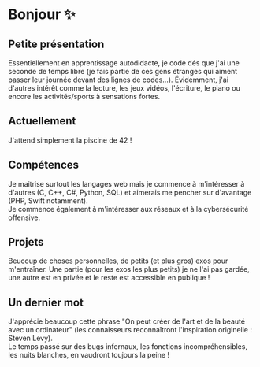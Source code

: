 # Bonjour ✨

## Petite présentation
Essentiellement en apprentissage autodidacte, je code dés que j'ai une seconde de temps libre (je fais partie de ces gens étranges qui aiment passer leur journée devant des lignes de codes...).
Évidemment, j'ai d'autres intérêt comme la lecture, les jeux vidéos, l'écriture, le piano ou encore les activités/sports à sensations fortes.

## Actuellement
J'attend simplement la piscine de 42 !

## Compétences
Je maitrise surtout les langages web mais je commence à m'intéresser à d'autres (C, C++, C#, Python, SQL) et aimerais me pencher sur d'avantage (PHP, Swift notamment).  
Je commence également à m'intéresser aux réseaux et à la cybersécurité offensive.

## Projets
Beucoup de choses personnelles, de petits (et plus gros) exos pour m'entraîner.
Une partie (pour les exos les plus petits) je ne l'ai pas gardée, une autre est en privée et le reste est accessible en publique !

## Un dernier mot
J'apprécie beaucoup cette phrase "On peut créer de l'art et de la beauté avec un ordinateur" (les connaisseurs reconnaîtront l'inspiration originelle : Steven Levy).  
Le temps passé sur des bugs infernaux, les fonctions incompréhensibles, les nuits blanches, en vaudront toujours la peine !
